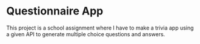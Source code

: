 # Questionnaire App

This project is a school assignment where I have to make a trivia app using a given API to generate multiple choice questions and answers.

